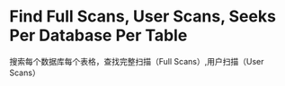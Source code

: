 # Find Full Scans, User Scans, Seeks Per Database Per Table
 搜索每个数据库每个表格，查找完整扫描（Full Scans）,用户扫描（User Scans）
